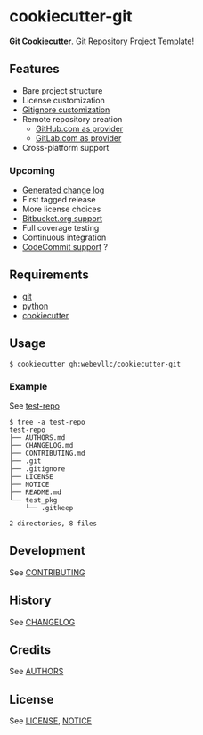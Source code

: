 # cookiecutter-git
**Git Cookiecutter**. Git Repository Project Template!

## Features
- Bare project structure
- License customization
- [Gitignore customization](https://www.gitignore.io/)
- Remote repository creation
  - [GitHub.com as provider](https://github.com/)
  - [GitLab.com as provider](https://gitlab.com/)
- Cross-platform support

### Upcoming
- [Generated change log](https://github.com/skywinder/github-changelog-generator)
- First tagged release
- More license choices
- [Bitbucket.org support](https://bitbucket.org/)
- Full coverage testing
- Continuous integration
- [CodeCommit support](https://aws.amazon.com/codecommit/) ?

## Requirements
- [git](https://git-scm.com/downloads)
- [python](https://www.python.org/downloads/)
- [cookiecutter](https://github.com/audreyr/cookiecutter)

## Usage
    $ cookiecutter gh:webevllc/cookiecutter-git

### Example
See [test-repo](https://github.com/webevllc/test-repo)

    $ tree -a test-repo
    test-repo
    ├── AUTHORS.md
    ├── CHANGELOG.md
    ├── CONTRIBUTING.md
    ├── .git
    ├── .gitignore
    ├── LICENSE
    ├── NOTICE
    ├── README.md
    └── test_pkg
        └── .gitkeep

    2 directories, 8 files

## Development
See [CONTRIBUTING](CONTRIBUTING.md)

## History
See [CHANGELOG](CHANGELOG.md)

## Credits
See [AUTHORS](AUTHORS.md)

## License
See [LICENSE](LICENSE), [NOTICE](NOTICE)
